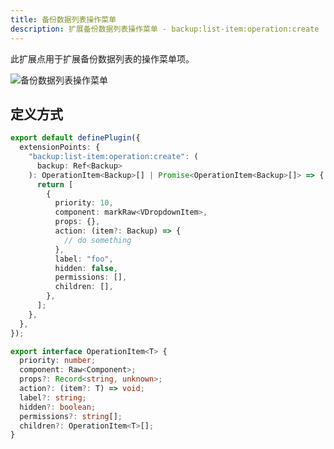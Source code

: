 ```yaml
---
title: 备份数据列表操作菜单
description: 扩展备份数据列表操作菜单 - backup:list-item:operation:create
---
```


此扩展点用于扩展备份数据列表的操作菜单项。

![备份数据列表操作菜单](/img/developer-guide/plugin/api-reference/ui/extension-points/backup-list-item-operation-create.png)

## 定义方式

```ts
export default definePlugin({
  extensionPoints: {
    "backup:list-item:operation:create": (
      backup: Ref<Backup>
    ): OperationItem<Backup>[] | Promise<OperationItem<Backup>[]> => {
      return [
        {
          priority: 10,
          component: markRaw<VDropdownItem>,
          props: {},
          action: (item?: Backup) => {
            // do something
          },
          label: "foo",
          hidden: false,
          permissions: [],
          children: [],
        },
      ];
    },
  },
});
```

```ts title="OperationItem"
export interface OperationItem<T> {
  priority: number;
  component: Raw<Component>;
  props?: Record<string, unknown>;
  action?: (item?: T) => void;
  label?: string;
  hidden?: boolean;
  permissions?: string[];
  children?: OperationItem<T>[];
}
```
